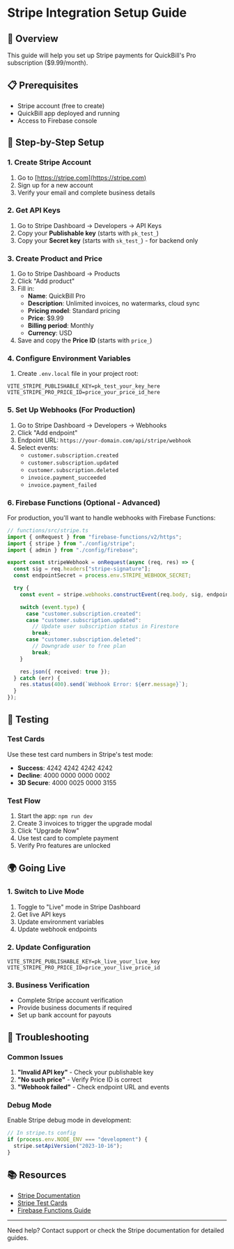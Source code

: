 # Stripe Integration Setup Guide

## 🎯 Overview

This guide will help you set up Stripe payments for QuickBill's Pro subscription ($9.99/month).

## 📋 Prerequisites

- Stripe account (free to create)
- QuickBill app deployed and running
- Access to Firebase console

## 🚀 Step-by-Step Setup

### 1. Create Stripe Account

1. Go to [https://stripe.com](https://stripe.com)
2. Sign up for a new account
3. Verify your email and complete business details

### 2. Get API Keys

1. Go to Stripe Dashboard → Developers → API Keys
2. Copy your **Publishable key** (starts with `pk_test_`)
3. Copy your **Secret key** (starts with `sk_test_`) - for backend only

### 3. Create Product and Price

1. Go to Stripe Dashboard → Products
2. Click "Add product"
3. Fill in:
   - **Name**: QuickBill Pro
   - **Description**: Unlimited invoices, no watermarks, cloud sync
   - **Pricing model**: Standard pricing
   - **Price**: $9.99
   - **Billing period**: Monthly
   - **Currency**: USD
4. Save and copy the **Price ID** (starts with `price_`)

### 4. Configure Environment Variables

1. Create `.env.local` file in your project root:

```env
VITE_STRIPE_PUBLISHABLE_KEY=pk_test_your_key_here
VITE_STRIPE_PRO_PRICE_ID=price_your_price_id_here
```

### 5. Set Up Webhooks (For Production)

1. Go to Stripe Dashboard → Developers → Webhooks
2. Click "Add endpoint"
3. Endpoint URL: `https://your-domain.com/api/stripe/webhook`
4. Select events:
   - `customer.subscription.created`
   - `customer.subscription.updated`
   - `customer.subscription.deleted`
   - `invoice.payment_succeeded`
   - `invoice.payment_failed`

### 6. Firebase Functions (Optional - Advanced)

For production, you'll want to handle webhooks with Firebase Functions:

```typescript
// functions/src/stripe.ts
import { onRequest } from "firebase-functions/v2/https";
import { stripe } from "./config/stripe";
import { admin } from "./config/firebase";

export const stripeWebhook = onRequest(async (req, res) => {
  const sig = req.headers["stripe-signature"];
  const endpointSecret = process.env.STRIPE_WEBHOOK_SECRET;

  try {
    const event = stripe.webhooks.constructEvent(req.body, sig, endpointSecret);

    switch (event.type) {
      case "customer.subscription.created":
      case "customer.subscription.updated":
        // Update user subscription status in Firestore
        break;
      case "customer.subscription.deleted":
        // Downgrade user to free plan
        break;
    }

    res.json({ received: true });
  } catch (err) {
    res.status(400).send(`Webhook Error: ${err.message}`);
  }
});
```

## 🧪 Testing

### Test Cards

Use these test card numbers in Stripe's test mode:

- **Success**: 4242 4242 4242 4242
- **Decline**: 4000 0000 0000 0002
- **3D Secure**: 4000 0025 0000 3155

### Test Flow

1. Start the app: `npm run dev`
2. Create 3 invoices to trigger the upgrade modal
3. Click "Upgrade Now"
4. Use test card to complete payment
5. Verify Pro features are unlocked

## 🌍 Going Live

### 1. Switch to Live Mode

1. Toggle to "Live" mode in Stripe Dashboard
2. Get live API keys
3. Update environment variables
4. Update webhook endpoints

### 2. Update Configuration

```env
VITE_STRIPE_PUBLISHABLE_KEY=pk_live_your_live_key
VITE_STRIPE_PRO_PRICE_ID=price_your_live_price_id
```

### 3. Business Verification

- Complete Stripe account verification
- Provide business documents if required
- Set up bank account for payouts

## 🔧 Troubleshooting

### Common Issues

1. **"Invalid API key"** - Check your publishable key
2. **"No such price"** - Verify Price ID is correct
3. **"Webhook failed"** - Check endpoint URL and events

### Debug Mode

Enable Stripe debug mode in development:

```typescript
// In stripe.ts config
if (process.env.NODE_ENV === "development") {
  stripe.setApiVersion("2023-10-16");
}
```

## 📚 Resources

- [Stripe Documentation](https://stripe.com/docs)
- [Stripe Test Cards](https://stripe.com/docs/testing)
- [Firebase Functions Guide](https://firebase.google.com/docs/functions)

---

Need help? Contact support or check the Stripe documentation for detailed guides.
